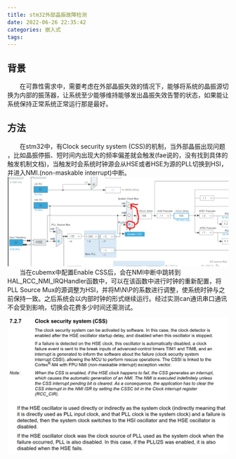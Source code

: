 ```yaml
---
title: stm32外部晶振故障检测
date: 2022-06-26 22:35:42
categories: 嵌入式
tags:
---
```


## 背景 ## 
&emsp;&emsp;在可靠性需求中，需要考虑在外部晶振失效的情况下，能够将系统的晶振源切换为内部的振荡器，让系统至少能够维持能够发出晶振失效告警的状态，如果能让系统保持正常系统正常运行那是最好。

## 方法 ##
&emsp;&emsp;在stm32中，有Clock security system (CSS)的机制，当外部晶振出现问题
，比如晶振停振、短时间内出现大的频率偏差就会触发(fae说的，没有找到具体的触发机制文档)，当触发时会系统时钟源会从HSE或者HSE为源的PLL切换到HSI，并进入NMI.(non-maskable interrupt)中断。
![css_datasheet1](stm32外部晶振故障检测/cubemx1.PNG)
&emsp;&emsp;当在cubemx中配置Enable CSS后，会在NMI中断中跳转到HAL_RCC_NMI_IRQHandler函数中，可以在该函数中进行时钟的重新配置，将PLL Source Mux的源调整为HSI，并将M\N\P的系数进行调整，使系统时钟与之前保持一致。之后系统会以内部时钟的形式继续运行。经过实测can通讯串口通讯不会受到影响，切换会花费多少时间还需测试。

![css_datasheet1](stm32外部晶振故障检测/css_datasheet.jpg)
![css_datasheet1](stm32外部晶振故障检测/css_datasheet2.png)

